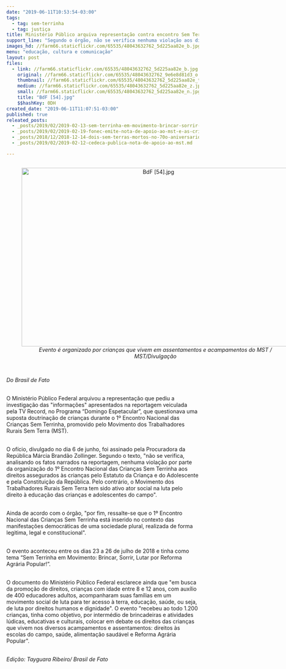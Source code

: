 ```yaml
---
date: "2019-06-11T10:53:54-03:00"
tags:
  - tag: sem-terrinha
  - tag: justiça
title: Ministério Público arquiva representação contra encontro Sem Terrinha
support_line: "Segundo o órgão, não se verifica nenhuma violação aos direitos assegurados pelo Estatuto da Criança e do Adolescente "
images_hd: //farm66.staticflickr.com/65535/48043632762_5d225aa82e_b.jpg
menu: "educação, cultura e comunicação"
layout: post
files:
  - link: //farm66.staticflickr.com/65535/48043632762_5d225aa82e_b.jpg
    original: //farm66.staticflickr.com/65535/48043632762_9e6e8d81d3_o.jpg
    thumbnail: //farm66.staticflickr.com/65535/48043632762_5d225aa82e_t.jpg
    medium: //farm66.staticflickr.com/65535/48043632762_5d225aa82e_z.jpg
    small: //farm66.staticflickr.com/65535/48043632762_5d225aa82e_n.jpg
    title: "BdF [54].jpg"
    $$hashKey: 0DH
created_date: "2019-06-11T11:07:51-03:00"
published: true
releated_posts:
  - _posts/2019/02/2019-02-13-sem-terrinha-em-movimento-brincar-sorrir-lutar.md
  - _posts/2019/02/2019-02-19-fonec-emite-nota-de-apoio-ao-mst-e-as-criancas-sem-terrinha.md
  - _posts/2018/12/2018-12-14-dois-sem-terras-mortos-no-70o-aniversario-da-declaracao-universal-dos-direitos-humanos.md
  - _posts/2019/02/2019-02-12-cedeca-publica-nota-de-apoio-ao-mst.md

---
```

<div style="text-align:center">
<figure class="image" style="display:inline-block"><img alt="BdF [54].jpg" height="467" src="//farm66.staticflickr.com/65535/48043632762_5d225aa82e_b.jpg" width="700" />
<figcaption><em>Evento &eacute; organizado por crian&ccedil;as que vivem em assentamentos e acampamentos do MST / MST/Divulga&ccedil;&atilde;o</em></figcaption>
</figure>
</div>

<p><br />
<em>Do Brasil de Fato</em></p>

<p><br />
O Minist&eacute;rio P&uacute;blico Federal arquivou a representa&ccedil;&atilde;o que pediu a investiga&ccedil;&atilde;o das &quot;informa&ccedil;&otilde;es&quot; apresentados na reportagem veiculada pela TV Record, no Programa &ldquo;Domingo Espetacular&rdquo;, que questionava uma suposta doutrina&ccedil;&atilde;o de crian&ccedil;as durante o 1&ordm; Encontro Nacional das Crian&ccedil;as Sem Terrinha, promovido pelo Movimento dos Trabalhadores Rurais Sem Terra (MST).<br />
&nbsp;</p>

<p>O of&iacute;cio, divulgado no dia 6 de junho, foi assinado pela Procuradora da Rep&uacute;blica M&aacute;rcia Brand&atilde;o Zollinger. Segundo o texto, &quot;n&atilde;o se verifica, analisando os fatos narrados na reportagem, nenhuma viola&ccedil;&atilde;o por parte da organiza&ccedil;&atilde;o do 1&ordm; Encontro Nacional das Crian&ccedil;as Sem Terrinha aos direitos assegurados &agrave;s crian&ccedil;as pelo Estatuto da Crian&ccedil;a e do Adolescente e pela Constitui&ccedil;&atilde;o da Rep&uacute;blica. Pelo contr&aacute;rio, o Movimento dos Trabalhadores Rurais Sem Terra tem sido ativo ator social na luta pelo direito &agrave; educa&ccedil;&atilde;o das crian&ccedil;as e adolescentes do campo&quot;.</p>

<p><br />
Ainda de acordo com o &oacute;rg&atilde;o, &quot;por fim, ressalte-se que o 1&ordm; Encontro Nacional das Crian&ccedil;as Sem Terrinha est&aacute; inserido no contexto das manifesta&ccedil;&otilde;es democr&aacute;ticas de uma sociedade plural, realizada de forma legitima, legal e constitucional&quot;.<br />
&nbsp;</p>

<p>O evento aconteceu entre os dias 23 a 26 de julho de 2018 e tinha como tema &ldquo;Sem Terrinha em Movimento: Brincar, Sorrir, Lutar por Reforma Agr&aacute;ria Popular!&rdquo;.<br />
&nbsp;</p>

<p>O documento do Minist&eacute;rio P&uacute;blico Federal esclarece ainda que &quot;em busca da promo&ccedil;&atilde;o de direitos, crian&ccedil;as com idade entre 8 e 12 anos, com aux&iacute;lio de 400 educadores adultos, acompanharam suas fam&iacute;lias em um movimento social de luta para ter acesso &agrave; terra, educa&ccedil;&atilde;o, sa&uacute;de, ou seja, de luta por direitos humanos e dignidade&quot;. O evento &quot;recebeu ao todo 1.200 crian&ccedil;as, tinha como objetivo, por interm&eacute;dio de brincadeiras e atividades l&uacute;dicas, educativas e culturais, colocar em debate os direitos das crian&ccedil;as que vivem nos diversos acampamentos e assentamentos: direitos &agrave;s escolas do campo, sa&uacute;de, alimenta&ccedil;&atilde;o saud&aacute;vel e Reforma Agr&aacute;ria Popular&quot;.</p>

<p><br />
<em>Edi&ccedil;&atilde;o: Tayguara Ribeiro/ Brasil de Fato</em></p>
